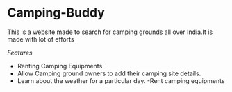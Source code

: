 # Camping-Buddy
This is a website made to search for camping grounds all over India.It is made with lot of efforts

*Features*
- Renting Camping Equipments.
- Allow Camping ground owners to add their camping site details.
- Learn about the weather for a particular day.
-Rent camping equipments
